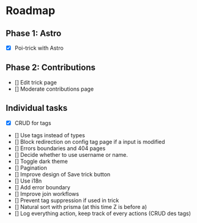 # Roadmap

## Phase 1: Astro

- [x] Poi-trick with Astro

## Phase 2: Contributions

- [] Edit trick page
- [] Moderate contributions page

## Individual tasks
- [x] CRUD for tags
- [] Use tags instead of types
- [] Block redirection on config tag page if a input is modified
- [] Errors boundaries and 404 pages
- [] Decide whether to use username or name.
- [] Toggle dark theme
- [] Pagination
- [] Improve design of Save trick button
- [] Use i18n
- [] Add error boundary
- [] Improve join workflows
- [] Prevent tag suppression if used in trick
- [] Natural sort with prisma (at this time Z is before a)
- [] Log everything action, keep track of every actions (CRUD des tags)